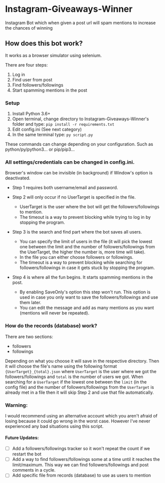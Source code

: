 # Instagram-Giveaways-Winner
Instagram Bot which when given a post url will spam mentions to increase the chances of winning


## How does this bot work?
It works as a browser simulator using selenium.

There are four steps:

1. Log in
2. Find user from post
3. Find followers/followings
4. Start spamming mentions in the post


### Setup

1. Install Python 3.6+
2. Open terminal, change directory to Instagram-Giveaways-Winner's folder and type: `pip install -r requirements.txt`
3. Edit config.ini (See next category)
3. In the same terminal type: `py script.py`

These commands can change depending on your configuration. Such as python/py/python3... or pip/pip3...


### All settings/credentials can be changed in config.ini.

Browser's window can be invisible (in background) if Window's option is deactivated.

- Step 1 requires both username/email and password.

- Step 2 will only occur if no UserTarget is specified in the file.
    - UserTarget is the user where the bot will get the followers/followings to mention.
    - The timeout is a way to prevent blocking while trying to log in by stopping the program.

- Step 3 is the search and find part where the bot saves all users.
    - You can specify the limit of users in the file (it will pick the lowest one between the limit and the number of followers/followings from the UserTarget, the higher the number is, more time will take).
    - In the file you can either choose followers or followings. 
    - The timeout is a way to prevent blocking while searching for followers/followings in case it gets stuck by stopping the program.

- Step 4 is where all the fun begins. It starts spamming mentions in the post.
    - By enabling SaveOnly's option this step won't run. This option is used in case you only want to save the followers/followings and use them later.
    - You can edit the message and add as many mentions as you want (mentions will never be repeated).
    
    
    
### How do the records (database) work?

There are two sections:
  - followers
  - followings
  
Depending on what you choose it will save in the respective directory. Then it will choose the file's name using the following format `{UserTarget}_{total}.json` where `UserTarget` is the user where we got the followers/followings and `total` is the number of users we got.
When searching for a `UserTarget` if the lowest one between the `limit` (in the config file)  and the number of followers/followings from the `UserTarget` is already met in a file then it will skip Step 2 and use that file automatically.


### Warning:

I would recommend using an alternative account which you aren't afraid of losing because it could go wrong in the worst case. However I've never experienced any bad situations using this script.


#### Future Updates:
  - [ ] Add a followers/followings tracker so it won't repeat the count if we restart the bot
  - [ ] Add a way to find followers/followings some at a time until it reaches the limit/maximum. This way we can find followers/followings and post comments in a cycle.
  - [ ] Add specific file from records (database) to use as users to mention
